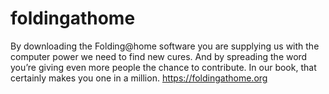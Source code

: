 # foldingathome
By downloading the Folding@home software you are supplying us with the computer power we need to find new cures. And by spreading the word you’re giving even more people the chance to contribute. In our book, that certainly makes you one in a million. https://foldingathome.org
